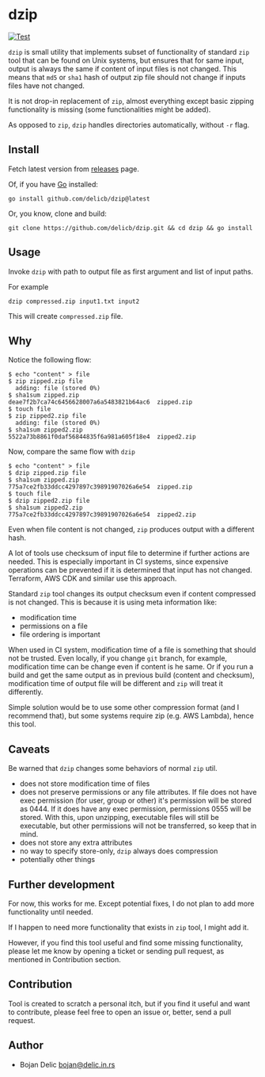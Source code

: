 # dzip
[![Test](https://github.com/delicb/dzip/actions/workflows/test.yaml/badge.svg)](https://github.com/delicb/dzip/actions/workflows/test.yaml)

`dzip` is small utility that implements subset of functionality of standard `zip` tool
that can be found on Unix systems, but ensures that for same input, output is always
the same if content of input files is not changed. This means that `md5` or `sha1` 
hash of output zip file should not change if inputs files have not changed. 

It is not drop-in replacement of `zip`, almost everything except basic zipping functionality
is missing (some functionalities might be added).

As opposed to `zip`, `dzip` handles directories automatically, without `-r` flag. 

## Install
Fetch latest version from [releases](https://github.com/delicb/dzip/releases) page.

Of, if you have [Go](https://golang.org/) installed:
```shell
go install github.com/delicb/dzip@latest
```

Or, you know, clone and build:
```shell
git clone https://github.com/delicb/dzip.git && cd dzip && go install
```

## Usage
Invoke `dzip` with path to output file as first argument and list of input paths.

For example
```shell
dzip compressed.zip input1.txt input2
```

This will create `compressed.zip` file. 

## Why
Notice the following flow:
```shell
$ echo "content" > file
$ zip zipped.zip file
  adding: file (stored 0%)
$ sha1sum zipped.zip
deae7f2b7ca74c6456628007a6a5483821b64ac6  zipped.zip
$ touch file
$ zip zipped2.zip file
  adding: file (stored 0%)
$ sha1sum zipped2.zip
5522a73b8861f0daf56844835f6a981a605f18e4  zipped2.zip
```

Now, compare the same flow with `dzip`
```shell
$ echo "content" > file
$ dzip zipped.zip file
$ sha1sum zipped.zip
775a7ce2fb33ddcc4297897c39891907026a6e54  zipped.zip
$ touch file
$ dzip zipped2.zip file
$ sha1sum zipped2.zip
775a7ce2fb33ddcc4297897c39891907026a6e54  zipped2.zip
```

Even when file content is not changed, `zip` produces output with a different hash.

A lot of tools use checksum of input file to determine if further actions are needed. 
This is especially important in CI systems, since expensive operations can be prevented
if it is determined that input has not changed. Terraform, AWS CDK and similar use this 
approach. 

Standard `zip` tool changes its output checksum even if content compressed is not changed. 
This is because it is using meta information like:
- modification time
- permissions on a file
- file ordering is important

When used in CI system, modification time of a file is something that should not be
trusted. Even locally, if you change `git` branch, for example, modification time can
be change even if content is he same. Or if you run a build and get the same output as 
in previous build (content and checksum), modification time of output file will be 
different and `zip` will treat it differently.

Simple solution would be to use some other compression format (and I recommend that), but
some systems require zip (e.g. AWS Lambda), hence this tool.

## Caveats
Be warned that `dzip` changes some behaviors of normal `zip` util. 

- does not store modification time of files
- does not preserve permissions or any file attributes. 
  If file does not have exec permission (for user, group or other)
  it's permission will be stored as 0444. If it does have any
  exec permission, permissions 0555 will be stored. With this, 
  upon unzipping, executable files will still be executable, but
  other permissions will not be transferred, so keep that in mind.
- does not store any extra attributes
- no way to specify store-only, `dzip` always does compression
- potentially other things

## Further development
For now, this works for me. Except potential fixes, I do not plan to add more 
functionality until needed.

If I happen to need more functionality that exists in `zip` tool, I might add it.

However, if you find this tool useful and find some missing functionality, please let me
know by opening a ticket or sending pull request, as mentioned in Contribution section. 

## Contribution
Tool is created to scratch a personal itch, but if you find it useful and want to contribute,
please feel free to open an issue or, better, send a pull request. 

## Author
- Bojan Delic <bojan@delic.in.rs>
